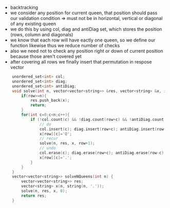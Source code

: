 - backtracking
- we consider any position for current queen, that position should pass our validation condition => must not be in horizontal, vertical or diagonal of any existing queen 
- we do this by using col, diag and antiDiag set, which stores the position (rows, column and diagonals)
- we know that each row will have eactly one queen, so we define our function likewise thus we reduce number of checks
- also we need not to check any position right or down of current position because those aren't covered yet
- after covering all rows we finally insert that permutation in respose vector
```cpp
    unordered_set<int> col;
    unordered_set<int> diag;
    unordered_set<int> antiDiag;
    void solve(int n, vector<vector<string>> &res, vector<string> &x, int row){
        if(row>=n){       
            res.push_back(x);
            return;
        }
        for(int c=0;c<n;c++){
            if (!col.count(c) && !diag.count(row+c) && !antiDiag.count(row-c)){
                // do
                col.insert(c); diag.insert(row+c); antiDiag.insert(row-c);
                x[row][c]='Q';
                // recur
                solve(n, res, x, row+1);
                // undo
                col.erase(c); diag.erase(row+c); antiDiag.erase(row-c);
                x[row][c]='.';
            }
        }
    }
    vector<vector<string>> solveNQueens(int n) {
        vector<vector<string>> res;
        vector<string> x(n, string(n, '.'));
        solve(n, res, x, 0);
        return res;
    }
```
